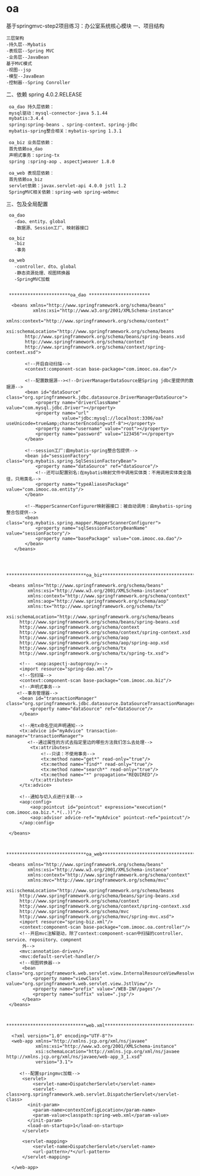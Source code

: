 # oa
基于springmvc-step2项目练习：办公室系统核心模块
一、项目结构

    三层架构
    -持久层--Mybatis
    -表现层--Spring MVC
    -业务层--JavaBean
    基于MVC模式
    -视图--jsp
    -模型--JavaBean
    -控制器--Spring Conroller

二、依赖 spring 4.0.2.RELEASE

     oa_dao 持久层依赖：
     mysql驱动：mysql-connector-java 5.1.44
     mybatis:3.4.4
     spring:spring-beans 、spring-context、spring-jdbc
     mybatis-spring整合相关：mybatis-spring 1.3.1
     
     oa_biz 业务层依赖：
     首先依赖oa_dao
     声明式事务：spring-tx
     spring :spring-aop 、aspectjweaver 1.8.0
     
     oa_web 表现层依赖：
     首先依赖oa_biz
     servlet依赖：javax.servlet-api 4.0.0 jstl 1.2
     SpringMVC相关依赖：spring-web spring-webmvc
     
三、包及全局配置    

     oa_dao
       -dao、entity、global
       -数据源、Session工厂、映射器接口
       
     oa_biz
       -biz
       -事务
       
     oa_web
       -controller、dto、global
       -静态资源处理、视图转换器
       -SpringMVC加载
       
       
     ***********************oa_dao ***********************
     
     ﻿ <beans xmlns="http://www.springframework.org/schema/beans"
              xmlns:xsi="http://www.w3.org/2001/XMLSchema-instance"
              xmlns:context="http://www.springframework.org/schema/context"
              xsi:schemaLocation="http://www.springframework.org/schema/beans
           http://www.springframework.org/schema/beans/spring-beans.xsd
           http://www.springframework.org/schema/context
           http://www.springframework.org/schema/context/spring-context.xsd">
       
           <!--开启自动扫描-->
           <context:component-scan base-package="com.imooc.oa.dao"/>
       
           <!--配置数据源--><!--DriverManagerDataSource是Spring jdbc里提供的数据源-->
           <bean id="dataSource" class="org.springframework.jdbc.datasource.DriverManagerDataSource">
               <property name="driverClassName" value="com.mysql.jdbc.Driver"></property>
               <property name="url"
                         value="jdbc:mysql://localhost:3306/oa?useUnicode=true&amp;characterEncoding=utf-8"></property>
               <property name="username" value="root"></property>
               <property name="password" value="123456"></property>
           </bean>
       
           <!--session工厂:由mybatis-spring整合包提供-->
           <bean id="sessionFactory" class="org.mybatis.spring.SqlSessionFactoryBean">
               <property name="dataSource" ref="dataSource"/>
               <!--还可以配置别名:在mybatis映射文件中调用实体类：不用调用实体类全路径，只用类名-->
               <property name="typeAliasesPackage" value="com.imooc.oa.entity"/>
           </bean>
       
           <!--MapperScannerConfigurer映射器接口：被自动调用：由mybatis-spring整合包提供-->
           <bean class="org.mybatis.spring.mapper.MapperScannerConfigurer">
               <property name="sqlSessionFactoryBeanName" value="sessionFactory"/>
               <property name="basePackage" value="com.imooc.oa.dao"/>
           </bean>
       </beans>
     
     
     
     ******************************oa_biz*********************************************
     
     <beans xmlns="http://www.springframework.org/schema/beans"
            xmlns:xsi="http://www.w3.org/2001/XMLSchema-instance"
            xmlns:context="http://www.springframework.org/schema/context"
            xmlns:aop="http://www.springframework.org/schema/aop"
            xmlns:tx="http://www.springframework.org/schema/tx"
            xsi:schemaLocation="http://www.springframework.org/schema/beans
         http://www.springframework.org/schema/beans/spring-beans.xsd
         http://www.springframework.org/schema/context
         http://www.springframework.org/schema/context/spring-context.xsd
         http://www.springframework.org/schema/aop
         http://www.springframework.org/schema/aop/spring-aop.xsd
         http://www.springframework.org/schema/tx
         http://www.springframework.org/schema/tx/spring-tx.xsd">
     
         <!--  <aop:aspectj-autoproxy/>-->
         <import resource="spring-dao.xml"/>
         <!--包扫描-->
         <context:component-scan base-package="com.imooc.oa.biz"/>
         <!--声明式事务-->
        <!--事务管理器-->
         <bean id="transactionManager" class="org.springframework.jdbc.datasource.DataSourceTransactionManager">
             <property name="dataSource" ref="dataSource"/>
         </bean>
     
         <!--用tx命名空间声明通知-->
         <tx:advice id="myAdvice" transaction-manager="transactionManager">
            <!--通过属性的方式去指定里边的哪些方法我们怎么去处理-->
             <tx:attributes>
                 <!--只读：不使用事务-->
                 <tx:method name="get*" read-only="true"/>
                 <tx:method name="find*" read-only="true"/>
                 <tx:method name="search*" read-only="true"/>
                 <tx:method name="*" propagation="REQUIRED"/>
             </tx:attributes>
         </tx:advice>
     
         <!--通知与切入点进行关联-->
         <aop:config>
             <aop:pointcut id="pointcut" expression="execution(* com.imooc.oa.biz.*.*(..))"/>
             <aop:advisor advice-ref="myAdvice" pointcut-ref="pointcut"/>
         </aop:config>
     
     </beans>
     
    
     ******************************oa_web*********************************************
     
     <beans xmlns="http://www.springframework.org/schema/beans"
            xmlns:xsi="http://www.w3.org/2001/XMLSchema-instance"
            xmlns:context="http://www.springframework.org/schema/context"
            xmlns:mvc="http://www.springframework.org/schema/mvc"
            xsi:schemaLocation="http://www.springframework.org/schema/beans
         http://www.springframework.org/schema/beans/spring-beans.xsd
         http://www.springframework.org/schema/context
         http://www.springframework.org/schema/context/spring-context.xsd
         http://www.springframework.org/schema/mvc
         http://www.springframework.org/schema/mvc/spring-mvc.xsd">
         <import resource="spring-biz.xml"/>
         <context:component-scan base-package="com.imooc.oa.controller"/>
         <!--开启mvc注解驱动，除了context:component-scan中扫描的controller、service、repository、compnent
          外-->
         <mvc:annotation-driven/>
         <mvc:default-servlet-handler/>
         <!--视图转换器-->
          <bean class="org.springframework.web.servlet.view.InternalResourceViewResolver">
              <property name="viewClass" value="org.springframework.web.servlet.view.JstlView"/>
              <property name="prefix" value="/WEB-INF/pages"/>
              <property name="suffix" value=".jsp"/>
          </bean>
     </beans>
     
     
          ******************************web.xml*********************************************
     
      <?xml version="1.0" encoding="UTF-8"?>
      <web-app xmlns="http://xmlns.jcp.org/xml/ns/javaee"
               xmlns:xsi="http://www.w3.org/2001/XMLSchema-instance"
               xsi:schemaLocation="http://xmlns.jcp.org/xml/ns/javaee http://xmlns.jcp.org/xml/ns/javaee/web-app_3_1.xsd"
               version="3.1">
      
         <!--配置springmvc加载-->
          <servlet>
              <servlet-name>DispatcherServlet</servlet-name>
              <servlet-class>org.springframework.web.servlet.DispatcherServlet</servlet-class>
            <init-param>
              <param-name>contextConfigLocation</param-name>
              <param-value>classpath:spring-web.xml</param-value>
            </init-param>
            <load-on-startup>1</load-on-startup>
          </servlet>
      
          <servlet-mapping>
              <servlet-name>DispatcherServlet</servlet-name>
              <url-pattern>/*</url-pattern>
          </servlet-mapping>
      
      </web-app>
